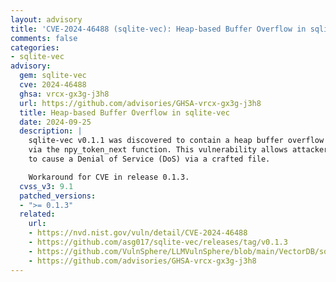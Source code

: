 ```yaml
---
layout: advisory
title: 'CVE-2024-46488 (sqlite-vec): Heap-based Buffer Overflow in sqlite-vec'
comments: false
categories:
- sqlite-vec
advisory:
  gem: sqlite-vec
  cve: 2024-46488
  ghsa: vrcx-gx3g-j3h8
  url: https://github.com/advisories/GHSA-vrcx-gx3g-j3h8
  title: Heap-based Buffer Overflow in sqlite-vec
  date: 2024-09-25
  description: |
    sqlite-vec v0.1.1 was discovered to contain a heap buffer overflow
    via the npy_token_next function. This vulnerability allows attackers
    to cause a Denial of Service (DoS) via a crafted file.

    Workaround for CVE in release 0.1.3.
  cvss_v3: 9.1
  patched_versions:
  - ">= 0.1.3"
  related:
    url:
    - https://nvd.nist.gov/vuln/detail/CVE-2024-46488
    - https://github.com/asg017/sqlite-vec/releases/tag/v0.1.3
    - https://github.com/VulnSphere/LLMVulnSphere/blob/main/VectorDB/sqlite-vec/OOBR_2.md
    - https://github.com/advisories/GHSA-vrcx-gx3g-j3h8
---
```

